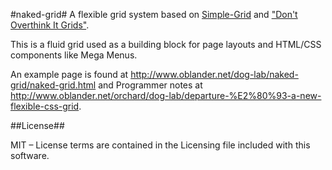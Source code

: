 #naked-grid#
A flexible grid system based on [Simple-Grid](https://github.com/ThisIsDallas/Simple-Grid)
and ["Don't Overthink It Grids"](http://css-tricks.com/dont-overthink-it-grids/).

This is a fluid grid used as a building block for page layouts and HTML/CSS components like Mega Menus.

An example page is found at http://www.oblander.net/dog-lab/naked-grid/naked-grid.html and Programmer notes at
http://www.oblander.net/orchard/dog-lab/departure-%E2%80%93-a-new-flexible-css-grid.

##License##

MIT &ndash; License terms are contained in the Licensing file included with this software.
